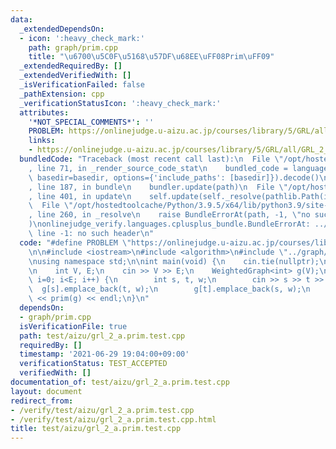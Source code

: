 ```yaml
---
data:
  _extendedDependsOn:
  - icon: ':heavy_check_mark:'
    path: graph/prim.cpp
    title: "\u6700\u5C0F\u5168\u57DF\u68EE\uFF08Prim\uFF09"
  _extendedRequiredBy: []
  _extendedVerifiedWith: []
  _isVerificationFailed: false
  _pathExtension: cpp
  _verificationStatusIcon: ':heavy_check_mark:'
  attributes:
    '*NOT_SPECIAL_COMMENTS*': ''
    PROBLEM: https://onlinejudge.u-aizu.ac.jp/courses/library/5/GRL/all/GRL_2_A
    links:
    - https://onlinejudge.u-aizu.ac.jp/courses/library/5/GRL/all/GRL_2_A
  bundledCode: "Traceback (most recent call last):\n  File \"/opt/hostedtoolcache/Python/3.9.5/x64/lib/python3.9/site-packages/onlinejudge_verify/documentation/build.py\"\
    , line 71, in _render_source_code_stat\n    bundled_code = language.bundle(stat.path,\
    \ basedir=basedir, options={'include_paths': [basedir]}).decode()\n  File \"/opt/hostedtoolcache/Python/3.9.5/x64/lib/python3.9/site-packages/onlinejudge_verify/languages/cplusplus.py\"\
    , line 187, in bundle\n    bundler.update(path)\n  File \"/opt/hostedtoolcache/Python/3.9.5/x64/lib/python3.9/site-packages/onlinejudge_verify/languages/cplusplus_bundle.py\"\
    , line 401, in update\n    self.update(self._resolve(pathlib.Path(included), included_from=path))\n\
    \  File \"/opt/hostedtoolcache/Python/3.9.5/x64/lib/python3.9/site-packages/onlinejudge_verify/languages/cplusplus_bundle.py\"\
    , line 260, in _resolve\n    raise BundleErrorAt(path, -1, \"no such header\"\
    )\nonlinejudge_verify.languages.cplusplus_bundle.BundleErrorAt: ../graph/prim.cpp:\
    \ line -1: no such header\n"
  code: "#define PROBLEM \"https://onlinejudge.u-aizu.ac.jp/courses/library/5/GRL/all/GRL_2_A\"\
    \n\n#include <iostream>\n#include <algorithm>\n#include \"../graph/prim.cpp\"\n\
    \nusing namespace std;\n\nint main(void) {\n    cin.tie(nullptr);\n    ios_base::sync_with_stdio(false);\n\
    \n    int V, E;\n    cin >> V >> E;\n    WeightedGraph<int> g(V);\n    for(int\
    \ i=0; i<E; i++) {\n        int s, t, w;\n        cin >> s >> t >> w;\n      \
    \  g[s].emplace_back(t, w);\n        g[t].emplace_back(s, w);\n    }\n\n    cout\
    \ << prim(g) << endl;\n}\n"
  dependsOn:
  - graph/prim.cpp
  isVerificationFile: true
  path: test/aizu/grl_2_a.prim.test.cpp
  requiredBy: []
  timestamp: '2021-06-29 19:04:00+09:00'
  verificationStatus: TEST_ACCEPTED
  verifiedWith: []
documentation_of: test/aizu/grl_2_a.prim.test.cpp
layout: document
redirect_from:
- /verify/test/aizu/grl_2_a.prim.test.cpp
- /verify/test/aizu/grl_2_a.prim.test.cpp.html
title: test/aizu/grl_2_a.prim.test.cpp
---
```

